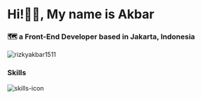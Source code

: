 <h1>Hi!👋😄, My name is Akbar</h1>
<h3>🗺️ a Front-End Developer based in Jakarta, Indonesia</h3>

<p align="left"> <img src="https://komarev.com/ghpvc/?username=rizkyakbar1511&label=Profile%20views&color=0e75b6&style=flat" alt="rizkyakbar1511" /> </p>

<h3 align="left">Skills</h3>
<img src="https://skillicons.dev/icons?i=html,css,javascript,sass,react,typescript,nodejs&theme=dark" alt="skills-icon" />
